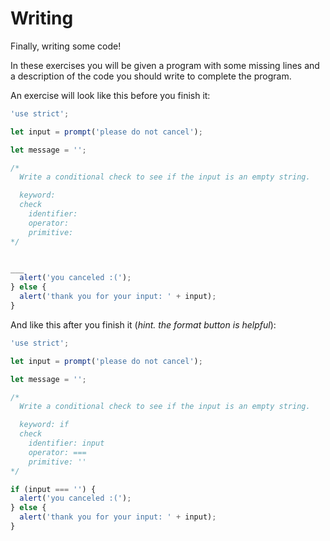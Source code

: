 # Writing

Finally, writing some code!

In these exercises you will be given a program with some missing lines and a
description of the code you should write to complete the program.

An exercise will look like this before you finish it:

```js
'use strict';

let input = prompt('please do not cancel');

let message = '';

/*
  Write a conditional check to see if the input is an empty string.

  keyword:
  check
    identifier:
    operator:
    primitive:
*/


___
  alert('you canceled :(');
} else {
  alert('thank you for your input: ' + input);
}
```

And like this after you finish it (_hint. the format button is helpful_):

```js
'use strict';

let input = prompt('please do not cancel');

let message = '';

/*
  Write a conditional check to see if the input is an empty string.

  keyword: if
  check
    identifier: input
    operator: ===
    primitive: ''
*/

if (input === '') {
  alert('you canceled :(');
} else {
  alert('thank you for your input: ' + input);
}
```
